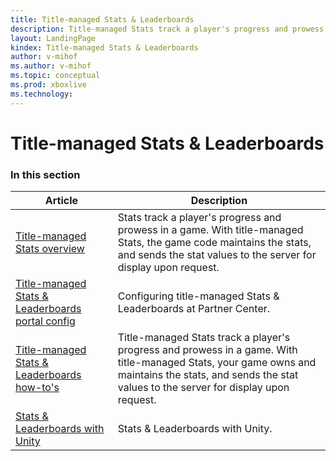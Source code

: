 ```yaml
---
title: Title-managed Stats & Leaderboards
description: Title-managed Stats track a player's progress and prowess in a game. With title-managed Stats, your game owns and maintains the stats, and sends the stat values to the server for display upon request.
layout: LandingPage
kindex: Title-managed Stats & Leaderboards
author: v-mihof
ms.author: v-mihof
ms.topic: conceptual
ms.prod: xboxlive
ms.technology: 
---
```


# Title-managed Stats & Leaderboards


### In this section

| Article | Description |
|---------|-------------|
| [Title-managed Stats overview](live-stats2017.md) | Stats track a player's progress and prowess in a game. With title-managed Stats, the game code maintains the stats, and sends the stat values to the server for display upon request. |
| [Title-managed Stats & Leaderboards portal config](config/live-statslb-tm-config-nav.md) | Configuring title-managed Stats & Leaderboards at Partner Center. |
| [Title-managed Stats & Leaderboards how-to's](how-to/live-statslb-tm-nav.md) | Title-managed Stats track a player's progress and prowess in a game. With title-managed Stats, your game owns and maintains the stats, and sends the stat values to the server for display upon request. |
| [Stats & Leaderboards with Unity](unity/live-statslb-unity-nav.md) | Stats & Leaderboards with Unity. |
